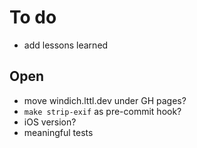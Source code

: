 # To do

- add lessons learned

## Open

- move windich.lttl.dev under GH pages?
- `make strip-exif` as pre-commit hook?
- iOS version?
- meaningful tests